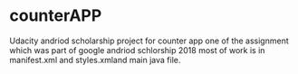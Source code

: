 # counterAPP
Udacity andriod scholarship project for counter app one of the assignment which was part of google andriod schlorship 2018
most of work is in manifest.xml and styles.xmland main java file.
